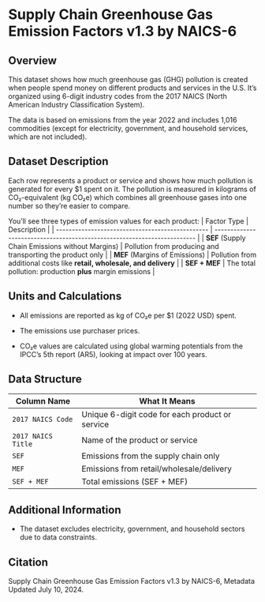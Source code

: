 # Supply Chain Greenhouse Gas Emission Factors v1.3 by NAICS-6
## Overview
This dataset shows how much greenhouse gas (GHG) pollution is created when people spend money on different products and services in the U.S. It’s organized using 6-digit industry codes from the 2017 NAICS (North American Industry Classification System).

The data is based on emissions from the year 2022 and includes 1,016 commodities (except for electricity, government, and household services, which are not included).

## Dataset Description
Each row represents a product or service and shows how much pollution is generated for every $1 spent on it. The pollution is measured in kilograms of CO₂-equivalent (kg CO₂e) which combines all greenhouse gases into one number so they’re easier to compare.

You’ll see three types of emission values for each product:
| Factor Type                                      | Description                                                              |
| ------------------------------------------------ | ------------------------------------------------------------------------ |
| **SEF** (Supply Chain Emissions without Margins) | Pollution from producing and transporting the product only               |
| **MEF** (Margins of Emissions)                   | Pollution from additional costs like **retail, wholesale, and delivery** |
| **SEF + MEF**                                    | The total pollution: production **plus** margin emissions                |

## Units and Calculations
- All emissions are reported as kg of CO₂e per $1 (2022 USD) spent.

- The emissions use purchaser prices.

- CO₂e values are calculated using global warming potentials from the IPCC’s 5th report (AR5), looking at impact over 100 years.

## Data Structure
| Column Name        | What It Means                                   |
| ------------------ | ----------------------------------------------- |
| `2017 NAICS Code`  | Unique 6-digit code for each product or service |
| `2017 NAICS Title` | Name of the product or service                  |
| `SEF`              | Emissions from the supply chain only            |
| `MEF`              | Emissions from retail/wholesale/delivery        |
| `SEF + MEF`        | Total emissions (SEF + MEF)                     |

## Additional Information
- The dataset excludes electricity, government, and household sectors due to data constraints.

## Citation
Supply Chain Greenhouse Gas Emission Factors v1.3 by NAICS-6, Metadata Updated July 10, 2024.
